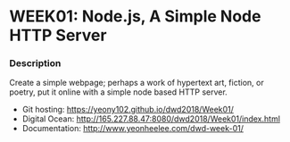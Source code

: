 # WEEK01: Node.js, A Simple Node HTTP Server 
### Description
Create a simple webpage; perhaps a work of hypertext art, fiction, or poetry, put it online with a simple node based HTTP server.

* Git hosting: https://yeony102.github.io/dwd2018/Week01/
* Digital Ocean: http://165.227.88.47:8080/dwd2018/Week01/index.html
* Documentation: http://www.yeonheelee.com/dwd-week-01/ 
